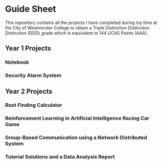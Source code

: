 # Guide Sheet

This repository contains all the projects I have completed during my time at the City of Westminster College to obtain a Triple Distinction Distinction Distinction (DDD) grade which is equivalent to 144 UCAS Points (AAA).

## Year 1 Projects

### Notebook

### Security Alarm System


## Year 2 Projects

### Root Finding Calculator

### Reinforcement Learning in Artificial Intelligence Racing Car Game

### Group-Based Communication using a Network Distributed System

### Tutorial Solutions and a Data Analysis Report
